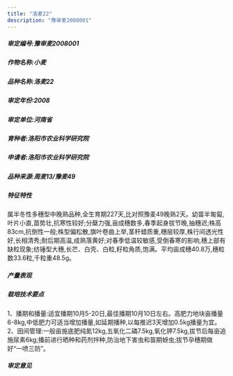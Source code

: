 ```yaml
---
title: "洛麦22"
description: "豫审麦2008001"
---
```

##### 审定编号:豫审麦2008001

##### 作物名称:小麦

##### 品种名称:洛麦22

##### 审定年份:2008

##### 审定单位:河南省

##### 育种者:洛阳市农业科学研究院

##### 申请者:洛阳市农业科学研究院

##### 品种来源:周麦13/豫麦49

##### 特征特性
属半冬性多穗型中晚熟品种,全生育期227天,比对照豫麦49晚熟2天。幼苗半匍匐,叶片小直,苗势壮,抗寒性较好;分蘖力强,亩成穗数多,春季起身拔节晚,抽穗迟;株高83cm,抗倒性一般;株型偏松散,旗叶卷曲上举,茎秆蜡质重,穗层较厚,株行间透光性好,长相清秀;耐后期高温,成熟落黄好;对春季低温较敏感,受倒春寒的影响,穗上部有缺粒现象;纺锤型大穗,长芒、白壳、白粒,籽粒角质,饱满。平均亩成穗40.8万,穗粒数33.6粒,千粒重48.5g。

##### 产量表现


##### 栽培技术要点
1、播期和播量:适宜播期10月5-20日,最佳播期10月10日左右。高肥力地块亩播量6-8kg,中低肥力可适当增加播量,如延期播种,以每推迟3天增加0.5kg播量为宜。2、田间管理:一般亩施底肥纯氮12kg,五氧化二磷7.5kg,氧化钾7.5kg,拔节后每亩追施尿素6kg;播前进行晒种和药剂拌种,防治地下害虫和苗期蚜虫;拔节孕穗期做好“一喷三防”。

##### 审定意见

